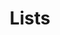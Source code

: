 ---
title: Lists
bookToc: false
bookFlatSection: true
# bookCollapseSection: true
# bookHidden: false
weight: 90
---